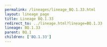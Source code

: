 ```yaml
---
permalink: /lineages/lineage_BQ.1.33.html
layout: lineage_page
title: Lineage BQ.1.33
redirect_to: ../lineage.html?lineage=BQ.1.33
lineage: BQ.1.33
parent: BQ.1
children: ['BQ.1.33']
---
```

